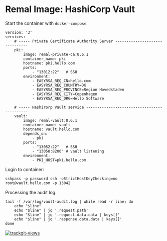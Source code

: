 # Remal Image: HashiCorp Vault

Start the container with `docker-compose`:
```
version: '3'
services:
    # ----- Private Certificate Authority Server -------------------------------
    pki:
        image: remal-private-ca:0.6.1
        container_name: pki
        hostname: pki.hello.com
        ports:
            - "13012:22"   # SSH
        environment:
            - EASYRSA_REQ_CN=hello.com
            - EASYRSA_REQ_COUNTRY=DK
            - EASYRSA_REQ_PROVINCE=Region Hovedstaden
            - EASYRSA_REQ_CITY=Copenhagen
            - EASYRSA_REQ_ORG=Hello Software

    # ----- Hashirorp Vault service --------------------------------------------
    vault:
        image: remal-vault:0.6.1
        container_name: vault
        hostname: vault.hello.com
        depends_on:
            - pki
        ports:
            - "13052:22"   # SSH
            - "13058:8200" # vault listening
        environment:
            - PKI_HOST=pki.hello.com
```

Login to container:
```
sshpass -p password ssh -oStrictHostKeyChecking=no root@vault.hello.com -p 13042
```

Processing the audit log:
```
tail -f /var/log/vault-audit.log | while read -r line; do
    echo "$line"
    echo "$line" | jq '.request.path'
    echo "$line" | jq '.request.data.data | keys[]'
    echo "$line" | jq '.response.data.data | keys[]'
done
```

<a href="https://trackgit.com">
  <img src="https://us-central1-trackgit-analytics.cloudfunctions.net/token/ping/lcfhkdub7k2lpj33n2cl" alt="trackgit-views" />
</a>
